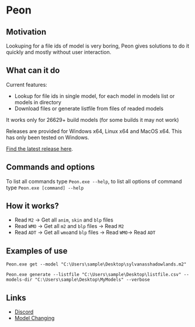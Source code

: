 # Peon
## Motivation
Lookuping for a file ids of model is very boring, Peon gives solutions to do it quickly and mostly without user interaction.

## What can it do
Current features:
- Lookup for file ids in single model, for each model in models list or models in directory 
- Download files or generate listfile from files of readed models

It works only for 26629+ build models (for some builds it may not work)

Releases are provided for Windows x64, Linux x64 and MacOS x64. This has only been tested on Windows.

[Find the latest release here](https://github.com/illunix/Peon/releases).

## Commands and options
To list all commands type ```Peon.exe --help```,
to list all options of command type ```Peon.exe [command] --help```

## How it works?
* Read ``M2`` -> Get all ``anim``, ``skin`` and ``blp`` files
* Read ``WMO`` -> Get all ``m2`` and ``blp`` files ->  Read ``M2``
* Read ``ADT`` -> Get all ``wmo``and ``blp`` files -> Read ``WMO``-> Read ``ADT``

## Examples of use
```
Peon.exe get --model "C:\Users\sample\Desktop\sylvanasshadowlands.m2"
```
```
Peon.exe generate --listfile "C:\Users\sample\Desktop\listfile.csv" --models-dir "C:\Users\sample\Desktop\MyModels" --verbose
```

## Links
- [Discord](https://discord.gg/vcpwDVN)
- [Model Changing](https://model-changing.net/)
